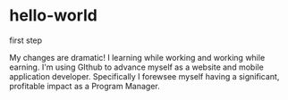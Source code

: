 # hello-world
first step

My changes are dramatic! I learning while working and working while earning. I'm using GIthub to advance myself as a website and mobile application developer. Specifically I forewsee myself having a significant, profitable impact as a Program Manager.
